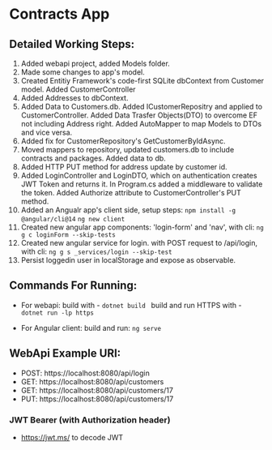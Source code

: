# Contracts App

## Detailed Working Steps:
1. Added webapi project, added Models folder.
2. Made some changes to app's model.
3. Created Entitiy Framework's code-first SQLite dbContext from Customer model. Added CustomerController
4. Added Addresses to dbContext.
5. Added Data to Customers.db. Added ICustomerRepositry and applied to CustomerController. Added Data Trasfer Objects(DTO) to overcome EF not including Address right. Added AutoMapper to map Models to DTOs and vice versa.
6. Added fix for CustomerRepository's GetCustomerByIdAsync.
7. Moved mappers to repository, updated customers.db to include contracts and packages. Added data to db.
8. Added HTTP PUT method for address update by customer id. 
9. Added LoginController and LoginDTO, which on authentication creates JWT Token and returns it. In Program.cs added a middleware to validate the token. Added Authorize attribute to CustomerController's PUT method.
10. Added an Angualr app's client side, setup steps:
`npm install -g @angular/cli@14`
`ng new client`
11. Created new angular app components: 'login-form' and 'nav', with cli: `ng g c loginForm --skip-tests`
12. Created new angular service for login. with POST request to /api/login, with cli: `ng g s _services/login --skip-test`
13. Persist loggedin user in localStorage and expose as observable.


## Commands For Running:
* For webapi:
build with - `dotnet build `
build and run HTTPS with - `dotnet run -lp https`

* For Angular client:
build and run: `ng serve`



## WebApi Example URI:
* POST: https://localhost:8080/api/login
* GET: https://localhost:8080/api/customers
* GET: https://localhost:8080/api/customers/17
* PUT: https://localhost:8080/api/customers/17

### JWT Bearer (with Authorization header)
* https://jwt.ms/ to decode JWT